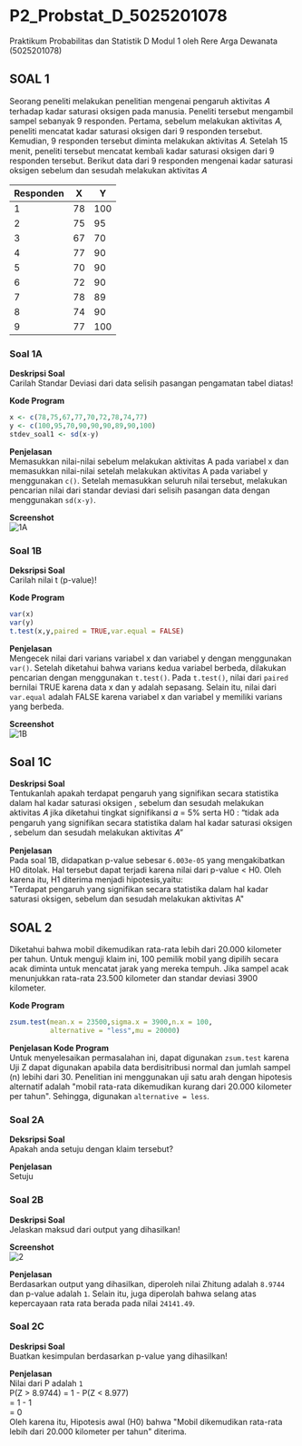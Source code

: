# P2_Probstat_D_5025201078
Praktikum Probabilitas dan Statistik D Modul 1 oleh Rere Arga Dewanata (5025201078)  

## SOAL 1  
Seorang peneliti melakukan penelitian mengenai pengaruh aktivitas 𝐴 terhadap kadar saturasi oksigen pada manusia. Peneliti tersebut mengambil sampel sebanyak 9 responden. Pertama, sebelum melakukan aktivitas 𝐴, peneliti mencatat kadar saturasi oksigen dari 9 responden tersebut. Kemudian, 9 responden tersebut diminta melakukan aktivitas 𝐴. Setelah 15 menit, peneliti tersebut mencatat kembali kadar saturasi oksigen dari 9 responden tersebut. Berikut data dari 9 responden mengenai kadar saturasi oksigen sebelum dan sesudah melakukan aktivitas 𝐴  

Responden | X | Y
-------   | - | -
1         | 78 | 100
2         | 75 | 95
3         | 67 | 70  
4         | 77 | 90
5         | 70 | 90
6         | 72 | 90
7         | 78 | 89
8         | 74 | 90
9         | 77 | 100  

### Soal 1A  
**Deskripsi Soal**  
Carilah Standar Deviasi dari data selisih pasangan pengamatan tabel diatas!  

**Kode Program**    
```R
x <- c(78,75,67,77,70,72,78,74,77)
y <- c(100,95,70,90,90,90,89,90,100)
stdev_soal1 <- sd(x-y)
```  

**Penjelasan**  
Memasukkan nilai-nilai sebelum melakukan aktivitas A pada variabel x dan memasukkan nilai-nilai setelah melakukan aktivitas A pada variabel y menggunakan `c()`. Setelah memasukkan seluruh nilai tersebut, melakukan pencarian nilai dari standar deviasi dari selisih pasangan data dengan menggunakan `sd(x-y)`.  

**Screenshot**  
![1A](https://user-images.githubusercontent.com/70679432/170860569-773b4668-fabd-4cee-b0e9-b22637e2d9ec.jpeg)  

### Soal 1B  
**Deksripsi Soal**  
Carilah nilai t (p-value)!  

**Kode Program**  
```R
var(x)
var(y)
t.test(x,y,paired = TRUE,var.equal = FALSE)
```  

**Penjelasan**  
Mengecek nilai dari varians variabel x dan variabel y dengan menggunakan `var()`. Setelah diketahui bahwa varians kedua variabel berbeda, dilakukan pencarian dengan menggunakan `t.test()`. Pada `t.test()`, nilai dari `paired` bernilai TRUE karena data x dan y adalah sepasang. Selain itu, nilai dari `var.equal` adalah FALSE karena variabel x dan variabel y memiliki varians yang berbeda.  

**Screenshot**  
![1B](https://user-images.githubusercontent.com/70679432/170860677-b169b528-99a7-4f06-b4f7-2316f51f3521.jpeg)  

## Soal 1C
**Deskripsi Soal**  
Tentukanlah apakah terdapat pengaruh yang signifikan secara statistika dalam hal kadar saturasi oksigen , sebelum dan sesudah melakukan aktivitas 𝐴 jika diketahui tingkat signifikansi 𝛼 = 5% serta H0 : “tidak ada pengaruh yang signifikan secara statistika dalam hal kadar saturasi oksigen , sebelum dan sesudah melakukan aktivitas 𝐴”  

**Penjelasan**  
Pada soal 1B, didapatkan p-value sebesar `6.003e-05` yang mengakibatkan H0 ditolak. Hal tersebut dapat terjadi karena nilai dari p-value < H0. Oleh karena itu, H1 diterima menjadi hipotesis,yaitu:   
"Terdapat pengaruh yang signifikan secara statistika dalam hal kadar saturasi oksigen, sebelum dan sesudah melakukan aktivitas A"  

## SOAL 2  
Diketahui bahwa mobil dikemudikan rata-rata lebih dari 20.000 kilometer per tahun. Untuk menguji klaim ini, 100 pemilik mobil yang dipilih secara acak diminta untuk mencatat jarak yang mereka tempuh. Jika sampel acak menunjukkan rata-rata 23.500 kilometer dan standar deviasi 3900 kilometer.  

**Kode Program**  
```R
zsum.test(mean.x = 23500,sigma.x = 3900,n.x = 100,
          alternative = "less",mu = 20000)
```  

**Penjelasan Kode Program**    
Untuk menyelesaikan permasalahan ini, dapat digunakan `zsum.test` karena Uji Z dapat digunakan apabila data berdisitribusi normal dan jumlah sampel (n) lebihi dari 30. Penelitian ini menggunakan uji satu arah dengan hipotesis alternatif adalah "mobil rata-rata dikemudikan kurang dari 20.000 kilometer per tahun". Sehingga, digunakan `alternative = less`.  

### Soal 2A  
**Deksripsi Soal**  
Apakah anda setuju dengan klaim tersebut?  

**Penjelasan**  
Setuju  

### Soal 2B  
**Deskripsi Soal**  
Jelaskan maksud dari output yang dihasilkan!  

**Screenshot**  
![2](https://user-images.githubusercontent.com/70679432/170865034-20b3e7aa-d5e1-4630-90f3-9ae760d1e647.jpeg)

**Penjelasan**  
Berdasarkan output yang dihasilkan, diperoleh nilai Zhitung adalah `8.9744` dan p-value adalah `1`. Selain itu, juga diperolah bahwa selang atas kepercayaan rata rata berada pada nilai `24141.49`.

### Soal 2C  
**Deskripsi Soal**  
Buatkan kesimpulan berdasarkan p-value yang dihasilkan!  

**Penjelasan**  
Nilai dari P adalah `1`  
P(Z > 8.9744) = 1 - P(Z < 8.977)  
              = 1 - 1  
              = 0  
Oleh karena itu, Hipotesis awal (H0) bahwa "Mobil dikemudikan rata-rata lebih dari 20.000 kilometer per tahun" diterima.   





